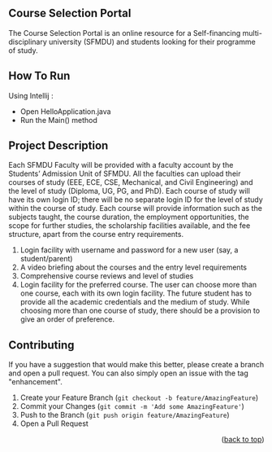 
## Course Selection Portal

The Course Selection Portal is an online resource for a Self-financing multi-disciplinary university (SFMDU) and students looking for their programme of study.

## How To Run
Using Intellij :
- Open HelloApplication.java
- Run the Main() method


## Project Description

Each SFMDU Faculty will be provided with a faculty account by the Students’ Admission Unit of SFMDU. All the faculties can upload their courses of study (EEE, ECE, CSE, Mechanical, and Civil Engineering) and the level of study (Diploma, UG, PG, and PhD). Each course of study will have its own login ID; there will be no separate login ID for the level of study within the course of study. Each course will provide information such as the subjects taught, the course duration, the employment opportunities, the scope for further studies, the scholarship facilities available, and the fee structure, apart from the course entry requirements.

1. Login facility with username and password for a new user (say, a student/parent)
2. A video briefing about the courses and the entry level requirements
3. Comprehensive course reviews and level of studies
4. Login facility for the preferred course. The user can choose more than one course, each with its own login facility. The future student has to provide all the academic credentials and the medium of study. While choosing more than one course of study, there should be a provision to give an order of preference.


## Contributing

If you have a suggestion that would make this better, please create a branch and open a pull request. You can also simply open an issue with the tag "enhancement".

1. Create your Feature Branch (`git checkout -b feature/AmazingFeature`)
2. Commit your Changes (`git commit -m 'Add some AmazingFeature'`)
3. Push to the Branch (`git push origin feature/AmazingFeature`)
4. Open a Pull Request

<p align="right">(<a href="#readme-top">back to top</a>)</p>
